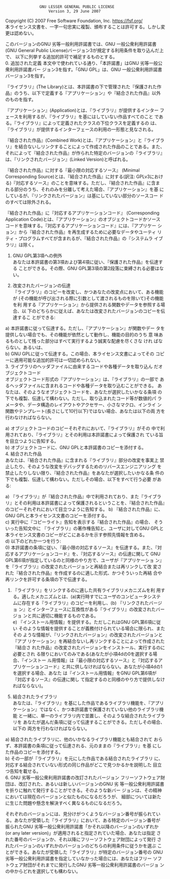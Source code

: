                   GNU LESSER GENERAL PUBLIC LICENSE
                       Version 3, 29 June 2007

 Copyright (C) 2007 Free Software Foundation, Inc. <https://fsf.org/>  
 本ライセンス文書を、一字一句忠実に複製、頒布することは許可する。しかし変更は認めない。  
   
 このバージョンのGNU 劣等一般利用許諾書では、GNU 一般公衆利用許諾書(GNU General Public License)バージョン3が規定する利用条件を取り込んだ上で、 以下に列挙する追加的許可で補足するものとする。  
0. 追加された定義
本文中で使われている通り、「本許諾書」はGNU 劣等一般公衆利用許諾書バー ジョン3を指す。「GNU GPL」は、GNU 一般公衆利用許諾書バージョン3を指す。  

『ライブラリ』(The Library)とは、本許諾書の下で管理された『保護された作 品』のうち、以下で定義する『アプリケーション』や『結合された作品』以外 のものを指す。  

『アプリケーション』(Application)とは、『ライブラリ』が提供するインター フェースを利用するが、『ライブラリ』を基にはしていない作品すべてのこと である。『ライブラリ』によって定義されたクラスの下位クラスを定義するの は、『ライブラリ』が提供するインターフェースの利用の一形態と見なされる。  

『結合された作品』(Combined Work)とは、『アプリケーション』と『ライブラ リ』を結合ないしリンクすることによって作成された作品のことである。また、 それによって『結合された作品』が作られた特定のバージョンの『ライブラリ』 は、『リンクされたバージョン』(Linked Version)と呼ばれる。  

『結合された作品』に対する『最小限の対応するソース』 (Minimal Corresponding Source)とは、『結合された作品』に対する(訳注: GPLv3におけ る)『対応するソース』のことを意味する。ただし、『結合された作品』に含ま れる部分のうち、それのみを分離して考えた場合、『アプリケーション』を基 にしているが、『リンクされたバージョン』は基にしていない部分のソースコー ドのすべては除外される。  

『結合された作品』に『対応するアプリケーションコード』 (Corresponding Application Code)とは、『アプリケーション』のオブジェクトコードかソース コードを意味する。『対応するアプリケーションコード』には、『アプリケー ション』から『結合された作品』を再生成するために必要なデータやユーティ リティ・プログラムすべてが含まれるが、『結合された作品』の『システムラ イブラリ』は除く。  

1. GNU GPL第3項への例外  
あなたは本許諾書の第3項および第4項に従い、『保護された作品』を伝達する ことができる。その際、GNU GPL第3項の第2段落に束縛される必要はない。  

2. 改変されたバージョンの伝達  
『ライブラリ』のコピーを改変し、かつあなたの改変点において、ある機能が (その機能が呼び出される際に引数として渡されるものを除いて)その機能を利 用する『アプリケーション』から提供される関数やデータを参照する場合、以 下のどちらかに従えば、あなたは改変されたバージョンのコピーを伝達するこ とができる:  

a) 本許諾書に従って伝達する。ただし、『アプリケーション』が関数やデー タを提供しない場合でも、その機能が依然として動作し、機能の目的のうち 意 味あるものとして残った部分はすべて実行するよう誠実な配慮を尽くさな けれ ばならない。あるいは、  
b) GNU GPLに従って伝達する。この場合、本ライセンス文書によってその コピーに適用可能な追加的許可は一切認められない。  
3. ライブラリのヘッダファイルに由来するコードや各種データを取り込ん だオブジェクトコード  
オブジェクトコード形式の『アプリケーション』は、『ライブラリ』の一部で あるヘッダファイルに含まれるコードや各種データを取り込むことができる。 あなたは、そのようなオブジェクトコードを、あなたが選択したいかなる条項 の下でも複製、伝達して構わない。ただし、取り込まれたコード等が数値的パ ラメータや、データ構造のレイアウトやアクセサー、小さなマクロ、インライ ン関数やテンプレート(長さにして10行以下)ではない場合、あなたは以下の両 方を行わなければならない。  

a) オブジェクトコードのコピーそれぞれにおいて、『ライブラリ』がその 中で利用されており、『ライブラリ』とその利用は本許諾書によって保護され ている旨を目立つように告知する。  
b) オブジェクトコードに、GNU GPLと本許諾書のコピーを添付する。  
4. 結合された作品  
あなたは、『結合された作品』に含まれる『ライブラリ』部分の改変を事実上 禁止したり、そのような改変をデバッグするためのリバースエンジニアリング を禁止したりしない限り、『結合された作品』をあなたが選択したいかなる条 件の下でも複製、伝達して構わない。ただしその場合、以下をすべて行う必要 がある:  

a) 『ライブラリ』が『結合された作品』中で利用されており、また『ライブラリ』とその利用は本許諾書によって保護されるということを、『結合された作品』のコピーそれぞれにおいて目立つように告知する。
b) 『結合された作品』に、GNU GPLと本ライセンス文書のコピーを添付する。  
c) 実行中に『コピーライト』告知を表示する『結合された作品』の場合、 そういった告知文中に 『ライブラリ』の著作権告知と、ユーザに対してGNU GPLと本ライセンス文書のコピーがどこにあるかを示す参照先情報を含める。  
d) 以下のどれか一つを行う:  
0) 本許諾書の条項に従い、『最小限の対応するソース』を伝達する。また、『対応するアプリケーションコード』を、『対応するソース』の伝達に関して GNU GPL第6項が指定しているのと同様のやり方で、ユーザが『アプリケーショ ン』を『ライブラリ』の改変されたバージョンと再結合または再リンクして改 変された『結合された作品』を作成するのに適した形式、かつそういった再結 合や再リンクを許可する条項の下で伝達する。  
1) 『ライブラリ』をリンクするのに適した共有ライブラリメカニズムを利 用する。適したメカニズムとは、(a)実行時すでにユーザのコンピュータシステ ムに存在する『ライブラリ』のコピーを利用し、(b) 『リンクされたバージョ ン』とインターフェースに互換性がある『ライブラリ』の改変されたバージョ ンと共に適切に機能するものである。  
e) 『インストール用情報』を提供する。ただしこれはGNU GPL第6項に従い そのような情報を提供することが義務付けられている場合に限られ、またその ような情報が、『リンクされたバージョン』の改変されたバージョンと『アプ リケーション』を再結合ないし再リンクすることによって作成された『結合さ れた作品』の改変されたバージョンをインストール、実行するのに必要とされ る限りにおいてのみである(あなたが小項4dの0を選択する場合、『インストー ル用情報』は『最小限の対応するソース』と『対応するアプリケーションコード』と共に供しなければならない。あなたが小項4dの1を選択する場合、あなた は『インストール用情報』をGNU GPL第6項が『対応するソース』の伝達に関し て指定するのと同様のやり方で提供しなければならない)。  
5. 結合されたライブラリ  
あなたは、『ライブラリ』を基にした作品であるライブラリ機能を、『アプリ ケーション』ではなく、かつ本許諾書で保護されていない他のライブラリ機能 と一緒に、単一のライブラリ内で並置し、そのような結合されたライブラリを あなたが選んだ条項に従って伝達することができる。ただしその場合、以下の 両方を行わなければならない。  

a) 結合されたライブラリに、他のいかなるライブラリ機能とも結合されて おらず、本許諾書の条項に従って伝達される、元のままの『ライブラリ』を基 にした作品のコピーを添付する。  
b) その一部が『ライブラリ』を元にした作品である結合されたライブラリ に、対応する結合されていない形式の同じ作品がどこで見つかるかを説明した 目立つ告知を載せる。  
6. GNU 劣等一般公衆利用許諾書の改訂されたバージョン
フリーソフトウェア財団は、改訂された、あるいは新しいバージョンのGNU 劣 等一般公衆利用許諾書を折りに触れて発行することができる。そのような新バー ジョンは、その精神においては現在のバージョンと似たものになるだろうが、 細部については新たに生じた問題や懸念を解決すべく異なるものになるだろう。  

それぞれのバージョンには、見分けがつくようなバージョン番号が振られてい る。あなたが受領した『ライブラリ』において、ある特定のバージョン番号が 振られたGNU 劣等一般公衆利用許諾書「かそれ以降のバージョンのいずれか (or any later version)」が適用されると指定されていた場合、あなたは指定 された番号のバージョンか、それ以降にフリーソフトウェア財団によって発行 されたバージョンのいずれかのバージョンのどちらの利用条件に従うかを選ぶ ことができる。あなたが受領した『ライブラリ』が特定のバージョン番号の GNU 劣等一般公衆利用許諾書を指定していなかった場合には、あなたはフリー ソフトウェア財団がそれまでに発行したGNU 劣等一般公衆利用許諾書のバージョ ンの中からどれを選択しても構わない。  
